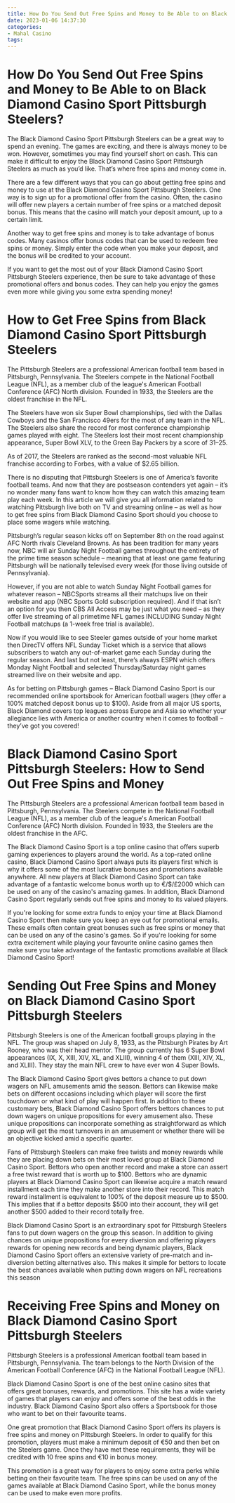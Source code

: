 ```yaml
---
title: How Do You Send Out Free Spins and Money to Be Able to on Black Diamond Casino Sport Pittsburgh Steelers
date: 2023-01-06 14:37:30
categories:
- Mahal Casino
tags:
---
```



#  How Do You Send Out Free Spins and Money to Be Able to on Black Diamond Casino Sport Pittsburgh Steelers?

The Black Diamond Casino Sport Pittsburgh Steelers can be a great way to spend an evening. The games are exciting, and there is always money to be won. However, sometimes you may find yourself short on cash. This can make it difficult to enjoy the Black Diamond Casino Sport Pittsburgh Steelers as much as you’d like. That’s where free spins and money come in.

There are a few different ways that you can go about getting free spins and money to use at the Black Diamond Casino Sport Pittsburgh Steelers. One way is to sign up for a promotional offer from the casino. Often, the casino will offer new players a certain number of free spins or a matched deposit bonus. This means that the casino will match your deposit amount, up to a certain limit.

Another way to get free spins and money is to take advantage of bonus codes. Many casinos offer bonus codes that can be used to redeem free spins or money. Simply enter the code when you make your deposit, and the bonus will be credited to your account.

If you want to get the most out of your Black Diamond Casino Sport Pittsburgh Steelers experience, then be sure to take advantage of these promotional offers and bonus codes. They can help you enjoy the games even more while giving you some extra spending money!

#  How to Get Free Spins from Black Diamond Casino Sport Pittsburgh Steelers
The Pittsburgh Steelers are a professional American football team based in Pittsburgh, Pennsylvania. The Steelers compete in the National Football League (NFL), as a member club of the league's American Football Conference (AFC) North division. Founded in 1933, the Steelers are the oldest franchise in the NFL.

The Steelers have won six Super Bowl championships, tied with the Dallas Cowboys and the San Francisco 49ers for the most of any team in the NFL. The Steelers also share the record for most conference championship games played with eight. The Steelers lost their most recent championship appearance, Super Bowl XLV, to the Green Bay Packers by a score of 31–25.

As of 2017, the Steelers are ranked as the second-most valuable NFL franchise according to Forbes, with a value of $2.65 billion. 

There is no disputing that Pittsburgh Steelers is one of America’s favorite football teams. And now that they are postseason contenders yet again – it’s no wonder many fans want to know how they can watch this amazing team play each week. In this article we will give you all information related to watching Pittsburgh live both on TV and streaming online – as well as how to get free spins from Black Diamond Casino Sport should you choose to place some wagers while watching. 

Pittsburgh’s regular season kicks off on September 8th on the road against AFC North rivals Cleveland Browns. As has been tradition for many years now, NBC will air Sunday Night Football games throughout the entirety of the prime time season schedule – meaning that at least one game featuring Pittsburgh will be nationally televised every week (for those living outside of Pennsylvania). 

However, if you are not able to watch Sunday Night Football games for whatever reason – NBCSports streams all their matchups live on their website and app (NBC Sports Gold subscription required). And if that isn’t an option for you then CBS All Access may be just what you need – as they offer live streaming of all primetime NFL games INCLUDING Sunday Night Football matchups (a 1-week free trial is available). 

Now if you would like to see Steeler games outside of your home market then DirecTV offers NFL Sunday Ticket which is a service that allows subscribers to watch any out-of-market game each Sunday during the regular season. And last but not least, there’s always ESPN which offers Monday Night Football and selected Thursday/Saturday night games streamed live on their website and app. 

As for betting on Pittsburgh games – Black Diamond Casino Sport is our recommended online sportsbook for American football wagers (they offer a 100% matched deposit bonus up to $100). Aside from all major US sports, Black Diamond covers top leagues across Europe and Asia so whether your allegiance lies with America or another country when it comes to football – they’ve got you covered!

#  Black Diamond Casino Sport Pittsburgh Steelers: How to Send Out Free Spins and Money

The Pittsburgh Steelers are a professional American football team based in Pittsburgh, Pennsylvania. The Steelers compete in the National Football League (NFL), as a member club of the league's American Football Conference (AFC) North division. Founded in 1933, the Steelers are the oldest franchise in the AFC.

The Black Diamond Casino Sport is a top online casino that offers superb gaming experiences to players around the world. As a top-rated online casino, Black Diamond Casino Sport always puts its players first which is why it offers some of the most lucrative bonuses and promotions available anywhere. All new players at Black Diamond Casino Sport can take advantage of a fantastic welcome bonus worth up to €/$/£2000 which can be used on any of the casino's amazing games. In addition, Black Diamond Casino Sport regularly sends out free spins and money to its valued players.

If you're looking for some extra funds to enjoy your time at Black Diamond Casino Sport then make sure you keep an eye out for promotional emails. These emails often contain great bonuses such as free spins or money that can be used on any of the casino's games. So if you're looking for some extra excitement while playing your favourite online casino games then make sure you take advantage of the fantastic promotions available at Black Diamond Casino Sport!

#  Sending Out Free Spins and Money on Black Diamond Casino Sport Pittsburgh Steelers

Pittsburgh Steelers is one of the American football groups playing in the NFL. The group was shaped on July 8, 1933, as the Pittsburgh Pirates by Art Rooney, who was their head mentor. The group currently has 6 Super Bowl appearances (IX, X, XIII, XIV, XL, and XLIII), winning 4 of them (XIII, XIV, XL, and XLIII). They stay the main NFL crew to have ever won 4 Super Bowls.

The Black Diamond Casino Sport gives bettors a chance to put down wagers on NFL amusements amid the season. Bettors can likewise make bets on different occasions including which player will score the first touchdown or what kind of play will happen first. In addition to these customary bets, Black Diamond Casino Sport offers bettors chances to put down wagers on unique propositions for every amusement also. These unique propositions can incorporate something as straightforward as which group will get the most turnovers in an amusement or whether there will be an objective kicked amid a specific quarter.

Fans of Pittsburgh Steelers can make free twists and money rewards while they are placing down bets on their most loved group at Black Diamond Casino Sport. Bettors who open another record and make a store can assert a free twist reward that is worth up to $100. Bettors who are dynamic players at Black Diamond Casino Sport can likewise acquire a match reward installment each time they make another store into their record. This match reward installment is equivalent to 100% of the deposit measure up to $500. This implies that if a bettor deposits $500 into their account, they will get another $500 added to their record totally free.

Black Diamond Casino Sport is an extraordinary spot for Pittsburgh Steelers fans to put down wagers on the group this season. In addition to giving chances on unique propositions for every diversion and offering players rewards for opening new records and being dynamic players, Black Diamond Casino Sport offers an extensive variety of pre-match and in-diversion betting alternatives also. This makes it simple for bettors to locate the best chances available when putting down wagers on NFL recreations this season

#  Receiving Free Spins and Money on Black Diamond Casino Sport Pittsburgh Steelers

Pittsburgh Steelers is a professional American football team based in Pittsburgh, Pennsylvania. The team belongs to the North Division of the American Football Conference (AFC) in the National Football League (NFL).

Black Diamond Casino Sport is one of the best online casino sites that offers great bonuses, rewards, and promotions. This site has a wide variety of games that players can enjoy and offers some of the best odds in the industry. Black Diamond Casino Sport also offers a Sportsbook for those who want to bet on their favourite teams.

One great promotion that Black Diamond Casino Sport offers its players is free spins and money on Pittsburgh Steelers. In order to qualify for this promotion, players must make a minimum deposit of €50 and then bet on the Steelers game. Once they have met these requirements, they will be credited with 10 free spins and €10 in bonus money.

This promotion is a great way for players to enjoy some extra perks while betting on their favourite team. The free spins can be used on any of the games available at Black Diamond Casino Sport, while the bonus money can be used to make even more profits.